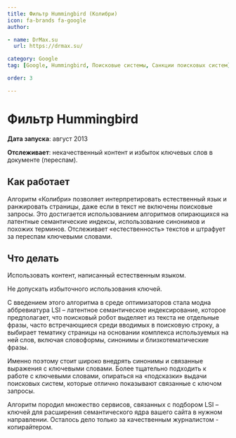 ```yaml
---
title: Фильтр Hummingbird (Колибри)
icon: fa-brands fa-google
author:

- name: DrMax.su
  url: https://drmax.su/

category: Google
tag: [Google, Hummingbird, Поисковые системы, Санкции поисковых систем]

order: 3

---
```


# Фильтр Hummingbird

**Дата запуска**: август 2013

**Отслеживает**: некачественный контент и избыток ключевых слов в документе (переспам).

## Как работает

Алгоритм «Колибри» позволяет интерпретировать естественный язык и ранжировать страницы, даже если в текст не включены поисковые запросы. Это достигается использованием алгоритмов опирающихся на латентные семантические индексы, использование синонимов и похожих терминов. Отслеживает «естественность» текстов и штрафует за переспам ключевыми словами.

## Что делать

Использовать контент, написанный естественным языком.

Не допускать избыточного использования ключей.

С введением этого алгоритма в среде оптимизаторов стала модна аббревиатура LSI – латентное семантическое индексирование, которое предполагает, что поисковый робот выделяет из текста не отдельные фразы, часто встречающиеся среди вводимых в поисковую строку, а выбирает тематику страницы на основании комплекса используемых на ней слов, включая словоформы, синонимы и близкотематические фразы.

Именно поэтому стоит широко внедрять синонимы и связанные выражения с ключевыми словами. Более тщательно подходить к работе с ключевыми словами, опираться на «подсказки» выдачи поисковых систем, которые отлично показывают связанные с ключом запросы.

Алгоритм породил множество сервисов, связанных с подбором LSI – ключей для расширения семантического ядра вашего сайта в нужном направлении. Осталось дело только за качественным журналистом - копирайтером.
